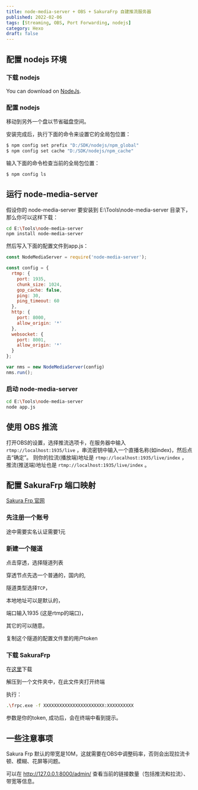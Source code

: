 ```yaml
---
title: node-media-server + OBS + SakuraFrp 自建推流服务器
published: 2022-02-06 
tags: [Streaming, OBS, Port Forwarding, nodejs]
category: Hexo
draft: false
---
```




## 配置 nodejs 环境

### 下载 nodejs

You can download on [NodeJs](https://nodejs.org/en/).

### 配置 nodejs

移动到另外一个盘以节省磁盘空间。

安装完成后，执行下面的命令来设置它的全局包位置：

```bash
$ npm config set prefix "D:/SDK/nodejs/npm_global"
$ npm config set cache "D:/SDK/nodejs/npm_cache"
```

输入下面的命令检查当前的全局包位置：

```bash
$ npm config ls 
```

## 运行 node-media-server 

假设你的 node-media-server 要安装到 E:\Tools\node-media-server 目录下，那么你可以这样下载：

```bash
cd E:\Tools\node-media-server
npm install node-media-server

```

然后写入下面的配置文件到app.js：
```js
const NodeMediaServer = require('node-media-server');

const config = {
  rtmp: {
    port: 1935,
    chunk_size: 1024,
    gop_cache: false,
    ping: 30,
    ping_timeout: 60
  },
  http: {
    port: 8000,
    allow_origin: '*'
  },
  websocket: {
    port: 8001,
    allow_origin: '*'
  }
};

var nms = new NodeMediaServer(config)
nms.run();

```

### 启动 node-media-server

```bash
cd E:\Tools\node-media-server
node app.js
```

## 使用 OBS 推流

打开OBS的设置，选择推流选项卡，在服务器中输入  `rtmp://localhost:1935/live` ，串流密钥中输入一个直播名称(如index)，然后点击“确定”。
则你的拉流(播放端)地址是 `rtmp://localhost:1935/live/index` ，
推流(推送端)地址也是 `rtmp://localhost:1935/live/index` 。


## 配置 SakuraFrp 端口映射


[Sakura Frp 官网](https://www.natfrp.com/user/)

### 先注册一个账号
途中需要实名认证需要1元

### 新建一个隧道

点击穿透，选择隧道列表

穿透节点先选一个普通的，国内的,

隧道类型选择`TCP`，

本地地址可以是默认的，

端口输入1935 (这是rtmp的端口)，

其它的可以随意。

复制这个隧道的配置文件里的用户token

###  下载 SakuraFrp

在[这里](https://www.natfrp.com/tunnel/download)下载

解压到一个文件夹中，在此文件夹打开终端

执行：

```bash
.\frpc.exe -f XXXXXXXXXXXXXXXXXXXXXXX:XXXXXXXXXX
```

参数是你的token,
成功后，会在终端中看到提示。

## 一些注意事项

Sakura Frp 默认的带宽是10M，这就需要在OBS中调整码率，否则会出现拉流卡顿、模糊、花屏等问题。

可以在 http://127.0.0.1:8000/admin/ 查看当前的链接数量（包括推流和拉流）、带宽等信息。













